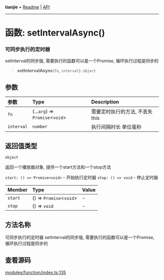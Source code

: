 **tianjie** • [Readme](../README.md) \| [API](../globals.md)

***

# 函数: setIntervalAsync()

### 可同步执行的定时器
setInterval的同步版, 需要执行的函数可以是一个Promise, 循环执行过程是同步的

<a id="undefined" name="undefined"></a>

> **setIntervalAsync**(`fn`, `interval`): `object`

## 参数

| 参数 | Type | Description |
| :------ | :------ | :------ |
| `fn` | (...`arg`) => `Promise`\<`void`\> | 需要定时执行的方法, 不丢失this |
| `interval` | `number` | 执行间隔时长 单位毫秒 |

## 返回值类型

`object`

返回一个播放器对象, 提供一个start方法和一个stop方法

`start: () => Promise<void>` - 开始执行定时器
`stop: () => void` - 停止定时器

| Member | Type | Value |
| :------ | :------ | :------ |
| `start` | () => `Promise`\<`void`\> | - |
| `stop` | () => `void` | - |

## 方法名称

可同步执行的定时器
setInterval的同步版, 需要执行的函数可以是一个Promise, 循环执行过程是同步的

## 查看源码

[modules/function/index.ts:135](https://github.com/hacxy/tianjie/blob/3a3f9f626d27cf04a1fdcea3cadef8bda0e494f2/src/modules/function/index.ts#L135)

